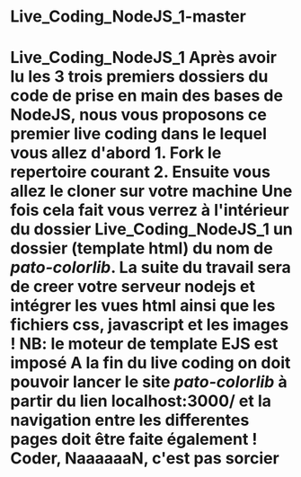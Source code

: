 # Live_Coding_NodeJS_1-master
# Live_Coding_NodeJS_1  Après avoir lu les 3 trois premiers dossiers du code de prise en main des bases de NodeJS, nous vous proposons ce premier live coding dans le lequel vous allez d'abord  1. Fork le repertoire courant 2. Ensuite vous allez le cloner sur votre machine  Une fois cela fait vous verrez à l'intérieur du dossier **Live_Coding_NodeJS_1** un dossier (template html) du nom de *pato-colorlib*. La suite du travail sera de creer votre serveur nodejs et intégrer les vues html ainsi que les fichiers css, javascript et les images !  **NB: le moteur de template EJS est imposé**  A la fin du live coding on doit pouvoir lancer le site *pato-colorlib* à partir du lien **localhost:3000/** et la navigation entre les differentes pages doit être faite également !   Coder, NaaaaaaN, c'est pas sorcier
